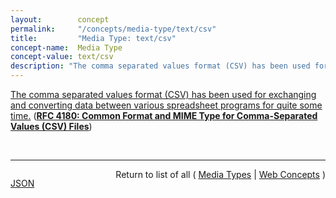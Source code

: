 ```yaml
---
layout:        concept
permalink:     "/concepts/media-type/text/csv"
title:         "Media Type: text/csv"
concept-name:  Media Type
concept-value: text/csv
description: "The comma separated values format (CSV) has been used for exchanging and converting data between various spreadsheet programs for quite some time."
---
```


[The comma separated values format (CSV) has been used for exchanging and converting data between various spreadsheet programs for quite some time.](http://tools.ietf.org/html/rfc4180#section-1 "Read documentation for Media Type &#34;text/csv&#34;") (**[RFC 4180: Common Format and MIME Type for Comma-Separated Values (CSV) Files](/specs/IETF/RFC/4180 "This RFC documents the format used for Comma-Separated Values (CSV) files and registers the associated MIME type &#34;text/csv&#34;.
    ")**)

<br/>
<hr/>

<p style="float : left"><a href="./text/csv.json" title="JSON representing this particular Web Concept value">JSON</a></p>
<p style="text-align: right">Return to list of all ( <a href="../media-type/">Media Types</a> | <a href="../">Web Concepts</a> )</p>
